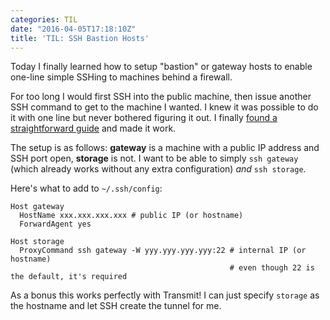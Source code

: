 ```yaml
---
categories: TIL
date: "2016-04-05T17:18:10Z"
title: 'TIL: SSH Bastion Hosts'
---
```


Today I finally learned how to setup "bastion" or gateway hosts to enable one-line simple SSHing to machines behind a firewall.

For too long I would first SSH into the public machine, then issue another SSH command to get to the machine I wanted. I knew it was possible to do it with one line but never bothered figuring it out. I finally [found a straightforward guide](http://blog.scottlowe.org/2015/11/21/using-ssh-bastion-host/) and made it work.

The setup is as follows: **gateway** is a machine with a public IP address and SSH port open, **storage** is not. I want to be able to simply `ssh gateway` (which already works without any extra configuration) _and_ `ssh storage`.

Here's what to add to `~/.ssh/config`:

```
Host gateway
  HostName xxx.xxx.xxx.xxx # public IP (or hostname)
  ForwardAgent yes

Host storage
  ProxyCommand ssh gateway -W yyy.yyy.yyy.yyy:22 # internal IP (or hostname)
                                                 # even though 22 is the default, it's required
```

As a bonus this works perfectly with Transmit! I can just specify `storage` as the hostname and let SSH create the tunnel for me.
